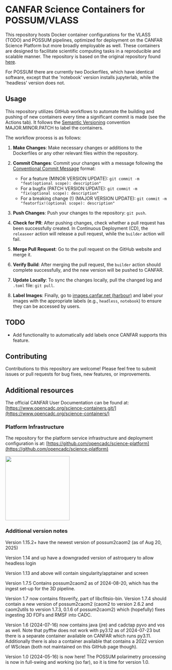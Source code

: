 # CANFAR Science Containers for POSSUM/VLASS

This repository hosts Docker container configurations for the VLASS (TODO) and POSSUM pipelines, optimized for deployment on the CANFAR Science Platform but more broadly employable as well. These containers are designed to facilitate scientific computing tasks in a reproducible and scalable manner. The repository is based on the original repository found [here](https://github.com/opencadc/science-containers/).

For POSSUM there are currently two Dockerfiles, which have identical software, except that the 'notebook' version installs jupyterlab, while the 'headless' version does not. 


## Usage

This repository utilizes GitHub workflows to automate the building and pushing of new containers every time a significant commit is made (see the Actions tab). It follows the [Semantic Versioning](https://semver.org/) convention MAJOR.MINOR.PATCH to label the containers.

The workflow process is as follows:

1. **Make Changes**: Make necessary changes or additions to the Dockerfiles or any other relevant files within the repository.

2. **Commit Changes**: Commit your changes with a message following the [Conventional Commit Message](https://www.conventionalcommits.org/en/v1.0.0/) format:
   - For a feature (MINOR VERSION UPDATE): `git commit -m "feat(optional scope): description"`
   - For a bugfix (PATCH VERSION UPDATE): `git commit -m "fix(optional scope): description"`
   - For a breaking change (!) (MAJOR VERSION UPDATE): `git commit -m "featorfix!(optional scope): description"`

3. **Push Changes**: Push your changes to the repository: `git push`.

4. **Check for PR**: After pushing changes, check whether a pull request has been successfully created. In Continuous Deployment (CD), the `releaseer` action will release a pull request, while the `builder` action will fail.

5. **Merge Pull Request**: Go to the pull request on the GitHub website and merge it.

6. **Verify Build**: After merging the pull request, the `builder` action should complete successfully, and the new version will be pushed to CANFAR.

7. **Update Locally**: To sync the changes locally, pull the changed log and `.toml` file: `git pull`.

8. **Label Images**: Finally, go to [images.canfar.net (harbour)](https://images.canfar.net) and label your images with the appropriate labels (e.g., `headless`, `notebook`) to ensure they can be accessed by users.

## TODO

- Add functionality to automatically add labels once CANFAR supports this feature.

## Contributing

Contributions to this repository are welcome! Please feel free to submit issues or pull requests for bug fixes, new features, or improvements.



## Additional resources

The official CANFAR User Documentation can be found at: [https://www.opencadc.org/science-containers.git/](https://www.opencadc.org/science-containers/)

### Platform Infrastructure
The repository for the platform service infrastructure and deployment configuration is at:  [https://github.com/opencadc/science-platform](https://github.com/opencadc/science-platform)

[<img src="canfar-logo.png" height="200" />](https://www.opencadc.org/science-containers/)


### Additional version notes
Version 1.15.2+ have the newest version of possum2caom2 (as of Aug 20, 2025)

Version 1.14 and up have a downgraded version of astroquery to allow headless login

Version 1.13 and above will contain singularity/apptainer and screen

Version 1.7.5 Contains possum2caom2 as of 2024-08-20, which has the ingest set-up for the 3D pipeline. 

Version 1.7 now contains fitsverify, part of libcfitsio-bin. Version 1.7.4 should contain a new version of possum2caom2 (caom2 to version 2.6.2 and caom2utils to version 1.7.3,  0.1.6 of possum2caom2) which (hopefully) fixes ingesting 3D FDFs and RMSF into CADC. 

Version 1.6 (2024-07-16) now contains java (jre) and cadctap pyvo and vos as well. Note that pyfftw does not work with py3.12 as of 2024-07-23 but there is a separate container available on CANFAR which runs py3.11. Additionally there is also a container available that contains a 2022 version of WSclean (both not maintained on this GitHub page though). 

Version 1.0 (2024-05-16) is now here! The POSSUM polarimetry processing is now in full-swing and working (so far), so it is time for version 1.0.


